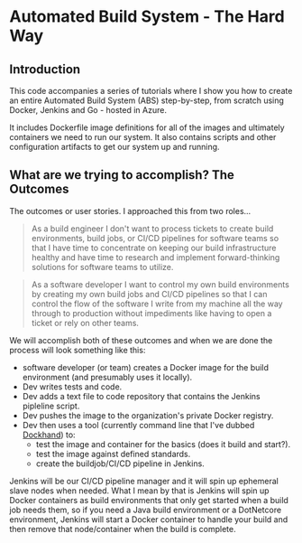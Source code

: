 # Automated Build System - The Hard Way

## Introduction
This code accompanies a series of tutorials where I show you how to create an entire Automated Build System (ABS) step-by-step, from scratch using Docker, Jenkins and Go - hosted in Azure.

It includes Dockerfile image definitions for all of the images and ultimately containers we need to run our system. It also contains scripts and other configuration artifacts to get our system up and running.

## What are we trying to accomplish? The Outcomes
The outcomes or user stories. I approached this from two roles...

>As a build engineer I don't want to process tickets to create build environments, build jobs, or CI/CD pipelines for software teams so that I have time to concentrate on keeping our build infrastructure healthy and have time to research and implement forward-thinking solutions for software teams to utilize.


>As a software developer I want to control my own build environments by creating my own build jobs and CI/CD pipelines so that I can control the flow of the software I write from my machine all the way through to production without impediments like having to open a ticket or rely on other teams.

We will accomplish both of these outcomes and when we are done the process will look something like this:

* software developer (or team) creates a Docker image for the build environment (and presumably uses it locally).
* Dev writes tests and code.
* Dev adds a text file to code repository that contains the Jenkins pipleline script.
* Dev pushes the image to the organization's private Docker registry.
* Dev then uses a tool (currently command line that I've dubbed [Dockhand](https://github.com/ehime/golang-dockhand)) to:
	* test the image and container for the basics (does it build and start?).
	* test the image against defined standards.
	* create the buildjob/CI/CD pipeline in Jenkins.

Jenkins will be our CI/CD pipeline manager and it will spin up ephemeral slave nodes when needed. What I mean by that is Jenkins will spin up Docker containers as build environments that only get started when a build job needs them, so if you need a Java build environment or a DotNetcore environment, Jenkins will start a Docker container to handle your build and then remove that node/container when the build is complete.

